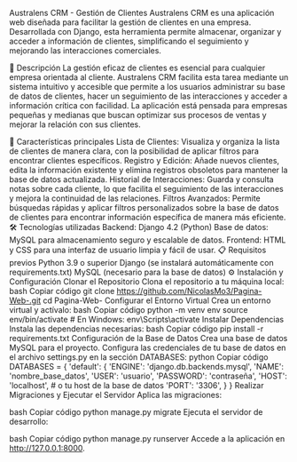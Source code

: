 Australens CRM - Gestión de Clientes
Australens CRM es una aplicación web diseñada para facilitar la gestión de clientes en una empresa. Desarrollada con Django, esta herramienta permite almacenar, organizar y acceder a información de clientes, simplificando el seguimiento y mejorando las interacciones comerciales.

📝 Descripción
La gestión eficaz de clientes es esencial para cualquier empresa orientada al cliente. Australens CRM facilita esta tarea mediante un sistema intuitivo y accesible que permite a los usuarios administrar su base de datos de clientes, hacer un seguimiento de las interacciones y acceder a información crítica con facilidad. La aplicación está pensada para empresas pequeñas y medianas que buscan optimizar sus procesos de ventas y mejorar la relación con sus clientes.

🚀 Características principales
Lista de Clientes: Visualiza y organiza la lista de clientes de manera clara, con la posibilidad de aplicar filtros para encontrar clientes específicos.
Registro y Edición: Añade nuevos clientes, edita la información existente y elimina registros obsoletos para mantener la base de datos actualizada.
Historial de Interacciones: Guarda y consulta notas sobre cada cliente, lo que facilita el seguimiento de las interacciones y mejora la continuidad de las relaciones.
Filtros Avanzados: Permite búsquedas rápidas y aplicar filtros personalizados sobre la base de datos de clientes para encontrar información específica de manera más eficiente.
🛠️ Tecnologías utilizadas
Backend: Django 4.2 (Python)
Base de datos: MySQL para almacenamiento seguro y escalable de datos.
Frontend: HTML y CSS para una interfaz de usuario limpia y fácil de usar.
📋 Requisitos previos
Python 3.9 o superior
Django (se instalará automáticamente con requirements.txt)
MySQL (necesario para la base de datos)
⚙️ Instalación y Configuración
Clonar el Repositorio
Clona el repositorio a tu máquina local:
bash
Copiar código
git clone https://github.com/NicolasMo3/Pagina-Web-.git
cd Pagina-Web-
Configurar el Entorno Virtual
Crea un entorno virtual y actívalo:
bash
Copiar código
python -m venv env
source env/bin/activate  # En Windows: env\Scripts\activate
Instalar Dependencias
Instala las dependencias necesarias:
bash
Copiar código
pip install -r requirements.txt
Configuración de la Base de Datos
Crea una base de datos MySQL para el proyecto.
Configura las credenciales de tu base de datos en el archivo settings.py en la sección DATABASES:
python
Copiar código
DATABASES = {
    'default': {
        'ENGINE': 'django.db.backends.mysql',
        'NAME': 'nombre_base_datos',
        'USER': 'usuario',
        'PASSWORD': 'contraseña',
        'HOST': 'localhost',  # o tu host de la base de datos
        'PORT': '3306',
    }
}
Realizar Migraciones y Ejecutar el Servidor
Aplica las migraciones:

bash
Copiar código
python manage.py migrate
Ejecuta el servidor de desarrollo:

bash
Copiar código
python manage.py runserver
Accede a la aplicación en http://127.0.0.1:8000.

